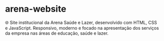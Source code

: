 # arena-website
🌐 Site institucional da Arena Saúde e Lazer, desenvolvido com HTML, CSS e JavaScript. Responsivo, moderno e focado na apresentação dos serviços da empresa nas áreas de educação, saúde e lazer.
